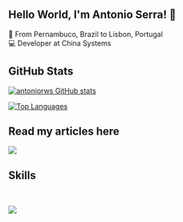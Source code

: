 ## Hello World, I'm Antonio Serra! :wave: </br>
:round_pushpin: From Pernambuco, Brazil to Lisbon, Portugal</br>
:computer: Developer at China Systems </br>

## GitHub Stats

<a href="http://www.github.com/a"><img src="https://github-readme-stats.vercel.app/api?username=antoniorws&show_icons=true&hide=prs,issues,contribs&title_color=ffffff&text_color=ffffff&icon_color=f97316&bg_color=38404b&hide_border=true&show_icons=true" alt="antoniorws GitHub stats" /></a>

<a href="https://github.com/antoniorws" align="left"><img src="https://github-readme-stats.vercel.app/api/top-langs/?username=antoniorws&langs_count=10&title_color=ffffff&text_color=ffffff&icon_color=f97316&bg_color=38404b&hide_border=true&locale=en&custom_title=Top%20%Languages" alt="Top Languages" /></a>


## Read my articles here 
<div>
 <p align="left">
  <a href= "https://dev.to/antoniorws">
   <img src="https://skillicons.dev/icons?i=devto" /> 
  <a/>
 <p/>
</div>

## Skills
<br/>
<p align="left">
  <a href="https://skillicons.dev">
    <img src="https://skillicons.dev/icons?i=git,java,javascript,mysql,firebase,html,css,react" />
  </a>
</p>
